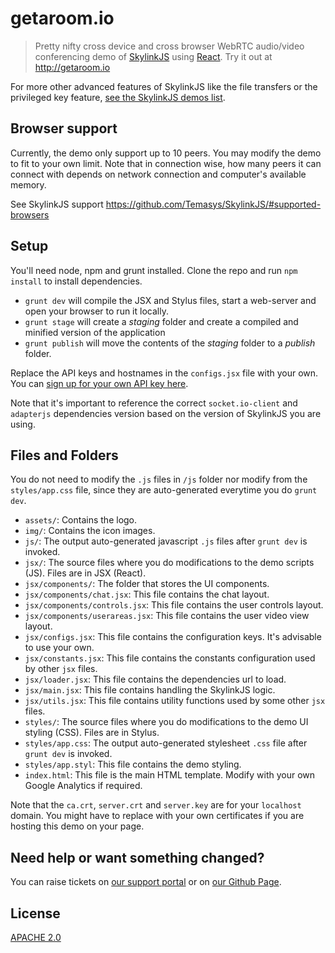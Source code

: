 getaroom.io
====

> Pretty nifty cross device and cross browser WebRTC audio/video conferencing demo of [SkylinkJS](http://github.com/Temasys/SkylinkJS) using [React](http://facebook.github.io/react/).
> Try it out at http://getaroom.io

For more other advanced features of SkylinkJS like the file transfers or the privileged key feature, [see the SkylinkJS demos list](https://github.com/Temasys/SkylinkJS/tree/master/demo). 

Browser support
----
Currently, the demo only support up to 10 peers. You may modify the demo to fit to your own limit. Note that in connection wise, how many peers it can connect with depends on network connection and computer's available memory.

See SkylinkJS support https://github.com/Temasys/SkylinkJS/#supported-browsers


Setup
----

You'll need node, npm and grunt installed. Clone the repo and run `npm install` to install dependencies.

- `grunt dev` will compile the JSX and Stylus files, start a web-server and open your browser to run it locally.
- `grunt stage` will create a _staging_ folder and create a compiled and minified version of the application
- `grunt publish` will move the contents of the _staging_ folder to a _publish_ folder.

Replace the API keys and hostnames in the `configs.jsx` file with your own. You can [sign up for your own API key here](https://developer.temasys.com.sg).

Note that it's important to reference the correct `socket.io-client` and `adapterjs` dependencies version based on the version of SkylinkJS you are using.

Files and Folders
----

You do not need to modify the `.js` files in `/js` folder nor modify from the `styles/app.css` file, since they are auto-generated everytime you do `grunt dev`. 

- `assets/`: Contains the logo.
- `img/`: Contains the icon images.
- `js/`: The output auto-generated javascript `.js` files after `grunt dev` is invoked.
- `jsx/`: The source files where you do modifications to the demo scripts (JS). Files are in JSX (React).
- `jsx/components/`: The folder that stores the UI components.
- `jsx/components/chat.jsx`: This file contains the chat layout.
- `jsx/components/controls.jsx`: This file contains the user controls layout.
- `jsx/components/userareas.jsx`: This file contains the user video view layout.
- `jsx/configs.jsx`: This file contains the configuration keys. It's advisable to use your own.
- `jsx/constants.jsx`: This file contains the constants configuration used by other `jsx` files.
- `jsx/loader.jsx`: This file contains the dependencies url to load.
- `jsx/main.jsx`: This file contains handling the SkylinkJS logic.
- `jsx/utils.jsx`: This file contains utility functions used by some other `jsx` files.
- `styles/`: The source files where you do modifications to the demo UI styling (CSS). Files are in Stylus.
- `styles/app.css`: The output auto-generated stylesheet `.css` file after `grunt dev` is invoked.
- `styles/app.styl`: This file contains the demo styling.
- `index.html`: This file is the main HTML template. Modify with your own Google Analytics if required.

Note that the `ca.crt`, `server.crt` and `server.key` are for your `localhost` domain. You might have to replace with your own certificates if you are hosting this demo on your page.


Need help or want something changed?
----

You can raise tickets on [our support portal](http://support.temasys.com.sg) or on [our Github Page](https://developer.temasys.com.sg/support).


License
----

[APACHE 2.0](http://www.apache.org/licenses/LICENSE-2.0.html)



